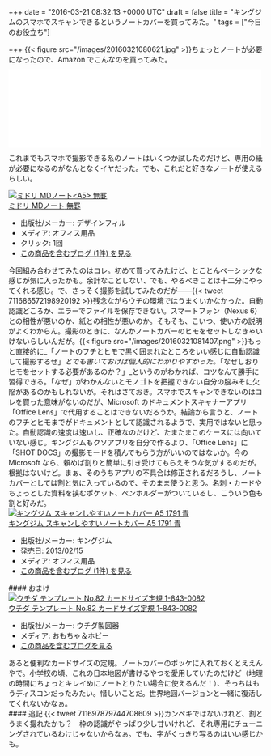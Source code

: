 
+++
date = "2016-03-21 08:32:13 +0000 UTC"
draft = false
title = "キングジムのスマホでスキャンできるというノートカバーを買ってみた。"
tags = ["今日のお役立ち"]

+++
{{< figure src="/images/20160321080621.jpg"  >}}ちょっとノートが必要になったので、Amazon でこんなのを買ってみた。<iframe src="//hatenablog-parts.com/embed?url=http%3A%2F%2Fwww.kingjim.co.jp%2Fproducts%2Ffile%2Fbrand%2Fcover.html" title="スマホでスキャンしやすいノートカバー | ブランドで探す | ファイルとテプラのキングジム" class="embed-card embed-webcard" scrolling="no" frameborder="0" style="display: block; width: 100%; height: 155px; max-width: 500px; margin: 10px 0px;"></iframe>これまでもスマホで撮影できる系のノートはいくつか試したのだけど、専用の紙が必要になるのがなんとなくイヤだった。でも、これだと好きなノートが使えるらしい。<div class="hatena-asin-detail"><a href="http://www.amazon.co.jp/exec/obidos/ASIN/B003CT47ZK/bestylesnet-22/"><img src="http://ecx.images-amazon.com/images/I/419Fe%2BIDK6L._SL160_.jpg" class="hatena-asin-detail-image" alt="ミドリ MDノート&lt;A5> 無罫" title="ミドリ MDノート&lt;A5> 無罫"/></a><div class="hatena-asin-detail-info"><a href="http://www.amazon.co.jp/exec/obidos/ASIN/B003CT47ZK/bestylesnet-22/">ミドリ MDノート<a5> 無罫</a5></a><ul><li><span class="hatena-asin-detail-label">出版社/メーカー:</span> デザインフィル</li><li><span class="hatena-asin-detail-label">メディア:</span> オフィス用品</li><li> <span class="hatena-asin-detail-label">クリック</span>: 1回</li><li><a href="http://d.hatena.ne.jp/asin/B003CT47ZK/bestylesnet-22" target="_blank">この商品を含むブログ (1件) を見る</a></li></ul></div><div class="hatena-asin-detail-foot"></div></div>今回組み合わせてみたのはコレ。初めて買ってみたけど、とことんベーシックな感じが気に入ったかも。余計なことしない、でも、やるべきことは十二分にやってくれる感じ。で、さっそく撮影を試してみたのだが――{{< tweet 711686572198920192 >}}残念ながらウチの環境ではうまくいかなかった。自動認識どころか、エラーでファイルを保存できない。スマートフォン（Nexus 6）との相性が悪いのか、紙との相性が悪いのか。そもそも、こいつ、使い方の説明がよくわからん。撮影のときに、なんかノートカバーのヒモをセットしなきゃいけないらしいんだが。{{< figure src="/images/20160321081407.png"  >}}もっと直接的に_「ノートのフチとヒモで黒く囲まれたところをいい感じに自動認識して撮影するぜ」_とでも書いておけば個人的にわかりやすかった。_「なぜしおりヒモをセットする必要があるのか？」_というのがわかれば、コツなんて勝手に習得できる。「なぜ」がわかんないとモノゴトを把握できない自分の脳みそに欠陥があるのかもしれないが。それはさておき。スマホでスキャンできないのはコレを買った意味がないのだが、Microsoft のドキュメントスキャナーアプリ「Office Lens」で代用することはできないだろうか。結論から言うと、ノートのフチとヒモまでがドキュメントとして認識されるようで、実用ではないと思った。自動認識の速度は速いし、正確なのだけど、たまたまこのケースには向いていない感じ。キングジムもクソアプリを自分で作るより、「Office Lens」に「SHOT DOCS」の撮影モードを積んでもらう方がいいのではないか。今の Microsoft なら、頼めば割りと簡単に引き受けてもらえそうな気がするのだが。根拠はないけど。まぁ、そのうちアプリの不具合は修正されるだろうし、ノートカバーとしては割と気に入っているので、そのまま使うと思う。名刺・カードやちょっとした資料を挟むポケット、ペンホルダーがついているし、こういう色も割と好みだ。<div class="hatena-asin-detail"><a href="http://www.amazon.co.jp/exec/obidos/ASIN/B00BB3MMPG/bestylesnet-22/"><img src="http://ecx.images-amazon.com/images/I/41ICuPYhi8L._SL160_.jpg" class="hatena-asin-detail-image" alt="キングジム スキャンしやすいノートカバー  A5 1791 青" title="キングジム スキャンしやすいノートカバー  A5 1791 青"/></a><div class="hatena-asin-detail-info"><a href="http://www.amazon.co.jp/exec/obidos/ASIN/B00BB3MMPG/bestylesnet-22/">キングジム スキャンしやすいノートカバー  A5 1791 青</a><ul><li><span class="hatena-asin-detail-label">出版社/メーカー:</span> キングジム</li><li><span class="hatena-asin-detail-label">発売日:</span> 2013/02/15</li><li><span class="hatena-asin-detail-label">メディア:</span> オフィス用品</li><li><a href="http://d.hatena.ne.jp/asin/B00BB3MMPG/bestylesnet-22" target="_blank">この商品を含むブログ (1件) を見る</a></li></ul></div><div class="hatena-asin-detail-foot"></div></div>

<div class="section">
    #### おまけ
    <div class="hatena-asin-detail"><a href="http://www.amazon.co.jp/exec/obidos/ASIN/B001VB8EFA/bestylesnet-22/"><img src="http://ecx.images-amazon.com/images/I/41m4hj3WxJL._SL160_.jpg" class="hatena-asin-detail-image" alt="ウチダ テンプレート No.82 カードサイズ定規 1-843-0082" title="ウチダ テンプレート No.82 カードサイズ定規 1-843-0082"/></a><div class="hatena-asin-detail-info"><a href="http://www.amazon.co.jp/exec/obidos/ASIN/B001VB8EFA/bestylesnet-22/">ウチダ テンプレート No.82 カードサイズ定規 1-843-0082</a><ul><li><span class="hatena-asin-detail-label">出版社/メーカー:</span> ウチダ製図器</li><li><span class="hatena-asin-detail-label">メディア:</span> おもちゃ＆ホビー</li><li><a href="http://d.hatena.ne.jp/asin/B001VB8EFA/bestylesnet-22" target="_blank">この商品を含むブログを見る</a></li></ul></div><div class="hatena-asin-detail-foot"></div></div>あると便利なカードサイズの定規。ノートカバーのポッケに入れておくとええんやで。小学校の頃、これの日本地図が書けるやつを愛用していたのだけど（地理の時間にちょっとキレイめにノートとりたい場合に使えるんだ！）、そっちはもうディスコンだったみたい。惜しいことだ。世界地図バージョンと一緒に復活してくれないかなぁ。

</div>
<div class="section">
    #### 追記
    {{< tweet 711697879744708609 >}}カンペキではないけれど、割とうまく撮れたかも？　枠の認識がやっぱり少し甘いけれど、それ専用にチューニングされているわけじゃないからなぁ。でも、字がくっきり写るのはいい感じかも。

</div>

